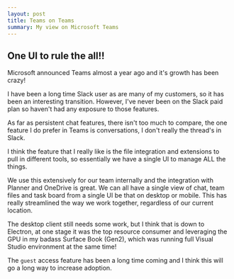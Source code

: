 ```yaml
---
layout: post
title: Teams on Teams
summary: My view on Microsoft Teams
---
```


## One UI to rule the all!!

Microsoft announced Teams almost a year ago and it's growth has been crazy!

I have been a long time Slack user as are many of my customers, so it has been an interesting transition. However, I've never been on the Slack paid plan so haven't had any exposure to those features.

As far as persistent chat features, there isn't too much to compare, the one feature I do prefer in Teams is conversations, I don't really the thread's in Slack.

I think the feature that I really like is the file integration and extensions to pull in different tools, so essentially we have a single UI to manage ALL the things.

We use this extensively for our team internally and the integration with Planner and OneDrive is great. We can all have a single view of chat, team files and task board from a single UI be that on desktop or mobile. This has really streamlined the way we work together, regardless of our current location.

The desktop client still needs some work, but I think that is down to Electron, at one stage it was the top resource consumer and leveraging the GPU in my badass Surface Book (Gen2), which was running full Visual Studio environment at the same time!

The `guest` access feature has been a long time coming and I think this will go a long way to increase adoption.